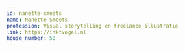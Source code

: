 ```yaml
---
id: nanette-smeets
name: Nanette Smeets
profession: Visual storytelling en freelance illustratie
link: https://inktvogel.nl
house_number: 50
---
```

